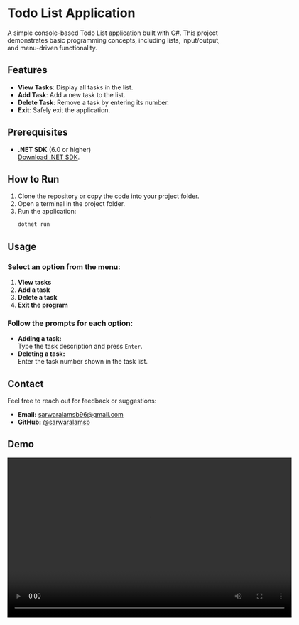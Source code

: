 # Todo List Application

A simple console-based Todo List application built with C#. This project demonstrates basic programming concepts, including lists, input/output, and menu-driven functionality.

## Features

- **View Tasks**: Display all tasks in the list.
- **Add Task**: Add a new task to the list.
- **Delete Task**: Remove a task by entering its number.
- **Exit**: Safely exit the application.

## Prerequisites

- **.NET SDK** (6.0 or higher)  
  [Download .NET SDK](https://dotnet.microsoft.com/download).

## How to Run

1. Clone the repository or copy the code into your project folder.
2. Open a terminal in the project folder.
3. Run the application:
   ```bash
   dotnet run

## Usage

### Select an option from the menu:
1. **View tasks**  
2. **Add a task**  
3. **Delete a task**  
4. **Exit the program**

### Follow the prompts for each option:
- **Adding a task:**  
  Type the task description and press `Enter`.
- **Deleting a task:**  
  Enter the task number shown in the task list.

## Contact
Feel free to reach out for feedback or suggestions:

- **Email:** [sarwaralamsb96@gmail.com](mailto:sarwaralamsb96@gmail.com)  
- **GitHub:** [@sarwaralamsb](https://github.com/sarwaralamsb)


## Demo
<video width="640" height="360" controls>
  <source src="todoconsoleappdemo.mp4" type="video/mp4">
  Your browser does not support the video tag.
</video>
